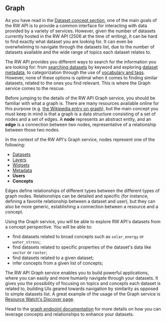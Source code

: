 ## Graph

As you have read in the [Dataset concept section](#dataset), one of the main goals of the RW API is to provide a common interface for interacting with data provided by a variety of services. However, given the number of datasets currently hosted in the RW API (2506 at the time of writing), it can be hard to find exactly what dataset you are looking for. It can even be overwhelming to navigate through the datasets list, due to the number of datasets available and the wide range of topics each dataset relates to.

The RW API provides you different ways to search for the information you are looking for: from [searching datasets](#search) by keyword and exploring [dataset metadata](#metadata12), to categorization through the use of [vocabulary and tags](#vocabulary-and-tags). However, none of these options is optimal when it comes to finding similar datasets, related to the ones you find relevant. This is where the Graph service comes to the rescue.

Before jumping to the details of the RW API Graph service, you should be familiar with what a graph is. There are many resources available online for this purpose (e.g. [the Wikipedia entry on graph](https://en.wikipedia.org/wiki/Graph_(abstract_data_type))), but the main concept you must keep in mind is that a graph is a data structure consisting of a set of nodes and a set of edges. A **node** represents an abstract entity, and an **edge** is a connection between two nodes, representative of a relationship between those two nodes. 

In the context of the RW API's Graph service, nodes represent one of the following: 

* [Datasets](#dataset)
* [Layers](#layer)
* [Widgets](#widget)
* [Metadata](#metadata)
* **Users**
* **Concepts**

Edges define relationships of different types between the different types of graph nodes. Relationships can be detailed and specific (for instance, defining a favorite relationship between a dataset and user), but they can also be more generic, establishing a connection between a resource and a concept.

Using the Graph service, you will be able to explore RW API's datasets from a concept perspective. You will be able to:

* find datasets related to broad concepts such as `solar_energy` or `water_stress`;
* find datasets related to specific properties of the dataset's data like `vector` or `raster`;
* find datasets related to a given dataset;
* infer concepts from a given list of concepts;

The RW API Graph service enables you to build powerful applications, where you can easily and more humanly navigate through your datasets. It gives you the possibility of focusing on topics and concepts each dataset is related to, building UIs geared towards navigation by similarity as opposed to simple datasets list. A great example of the usage of the Graph service is [Resource Watch's Discover page](https://resourcewatch.org/data/explore).

Head to the [graph endpoint documentation](#graph17) for more details on how you can leverage concepts and relationships to enhance your datasets.
